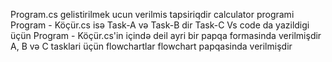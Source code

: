 Program.cs gelistirilmek ucun verilmis tapsiriqdir calculator programi
Program - Köçür.cs isə Task-A və Task-B dir
Task-C Vs code da yazildigi üçün Program - Köçür.cs'in içində deil ayri bir papqa formasinda verilmişdir
A, B və C tasklari üçün flowchartlar flowchart papqasinda verilmişdir
